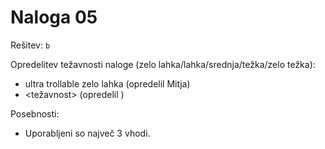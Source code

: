 # Naloga 05

Rešitev: `b`

Opredelitev težavnosti naloge (zelo lahka/lahka/srednja/težka/zelo težka):
- ultra trollable zelo lahka (opredelil Mitja)
- <težavnost> (opredelil <oseba>)

Posebnosti:
- Uporabljeni so največ 3 vhodi.
